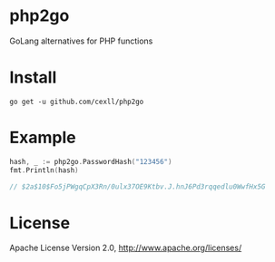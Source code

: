 # php2go
GoLang alternatives for PHP functions

# Install

```
go get -u github.com/cexll/php2go
```

# Example

```go
hash, _ := php2go.PasswordHash("123456")
fmt.Println(hash)

// $2a$10$Fo5jPWgqCpX3Rn/0ulx37OE9Ktbv.J.hnJ6Pd3rqqedlu0WwfHx5G
```

# License
Apache License Version 2.0, http://www.apache.org/licenses/